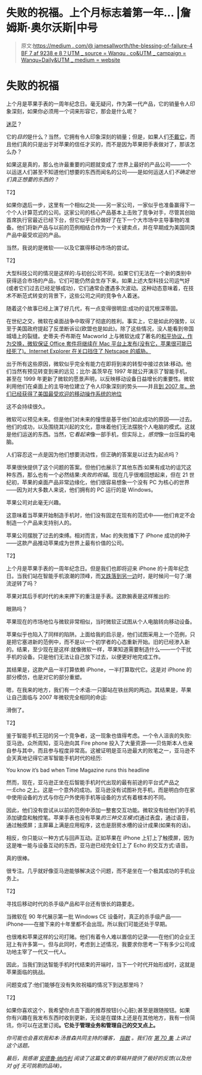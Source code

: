 # 失败的祝福。上个月标志着第一年… |詹姆斯·奥尔沃斯|中号

> 原文:[https://medium . com/@ jamesallworth/the-blessing-of-failure-4 BF 7 af 9238 e 8？UTM _ source = Wanqu . co&UTM _ campaign = Wanqu+Daily&UTM _ medium = website](https://medium.com/@jamesallworth/the-blessing-of-failure-4bf7af9238e8?utm_source=wanqu.co&utm_campaign=Wanqu+Daily&utm_medium=website)

# 失败的祝福

上个月是苹果手表的一周年纪念日。毫无疑问，作为第一代产品，它的销量令人印象深刻，如果你必须用一个词来形容它，那会是什么呢？

[迷茫](http://www.wsj.com/articles/apple-watch-with-sizable-sales-cant-shake-its-critics-1461524901)？



它的*目的*是什么？当然，它拥有令人印象深刻的销量；但是，如果人们[不戴它](http://www.cnet.com/how-to/7-reasons-people-arent-wearing-their-apple-watch/)，而且他们真的只是出于对苹果的信任才买的，而不是因为苹果把手表做对了，那该怎么办？

如果这是真的，那么也许最重要的问题就变成了:世界上最好的产品公司——一个以运送人们甚至不知道他们想要的东西而闻名的公司——是如何运送人们*不确定他们真正想要的东西的？*



T2】

如果你退后一步，这里有一个相似之处——另一家公司，一家似乎也准备赢得下一个个人计算范式的公司。这家公司的核心产品基本上击败了竞争对手，尽管其创始首席执行官最近已经下台，但它似乎已经做好了在下一个大市场中主导事物的准备。他们将新产品与以前的范例相结合作为一个关键卖点，并在早期成为美国同类产品中最受欢迎的产品。



当然，我说的是微软——以及它赢得移动市场的尝试。



T2】

大型科技公司的情况是这样的:与初创公司不同，如果它们无法在一个新的类别中获得适合市场的产品，它们可能仍然会生存下来。如果上述大型科技公司运气好(或者它们过去已经足够成功)，它们通常会遭遇多次波动。这种动态意味着，在技术不断范式转变的背景下，这些公司之间的竞争令人着迷。

随着这个故事已经上演了好几代，有一点变得很明显:成功的诅咒根深蒂固。

在世纪之交，微软在桌面战争中取得了彻底的胜利。事实上，它是如此的强势，以至于美国政府提起了反垄断诉讼(欧盟也是如此)。除了这些情况，没人能看到帝国城墙上的裂缝。史蒂夫·乔布斯在 Macworld 上与微软达成了著名的[和平协议，作为交换，微软保证 Office 套件将继续在 Mac 平台上发布(没有它，苹果很可能已经死了)。Internet Explorer 在关口挡住了 Netscape 的威胁。](https://stratechery.com/2013/steve-jobs-at-macworld-boston-in-1997/)

出于所有这些原因，微软似乎完全有能力在即将到来的转型中接过衣钵:移动。他们当然有预见转变到来的远见；比尔·盖茨早在 1997 年就公开演示了智能手机，甚至在 1999 年更新了微软的愿景声明，以反映移动设备日益增长的重要性。微软利用他们在桌面上的主导地位建立了令人印象深刻的势头——并且[到 2007 年，他们已经获得了美国最受欢迎的移动操作系统的地位](http://www.idownloadblog.com/2013/03/21/chart-how-us-mobile-landscape-changed-in-7-years/)

这不会持续很久。



微软可以预见未来。但是他们对未来的憧憬是基于他们如此成功的原因——过去。他们的成功，以及围绕其兴起的文化，意味着他们无法摆脱个人电脑的模式。这就是他们运送的东西。当然，它*看起来*像一部手机，但实际上，*感觉*像一台压扁的电脑。

人们容忍这一点是因为他们想要流动性，但正确的答案是以过去为起点吗？



苹果很快提供了这个问题的答案。但他们也展示了其他东西:如果有成功的诅咒这种东西，那么也有一个必然结果:*失败的祝福*。现在几乎很难回想起来，但在 21 世纪初，苹果的桌面产品非常边缘化，他们很容易想象一个没有 PC 为核心的世界——因为对大多数人来说，他们拥有的 PC 运行的是 Windows。

苹果公司对此毫无兴趣。

这意味着当苹果开始制造手机时，他们没有固定在现有的范式中——他们肯定不会制造一个产品来支持别人的。



苹果公司摆脱了过去的束缚。相对而言，Mac 的失败播下了 iPhone 成功的种子——这款产品推动苹果成为世界上最有价值的公司。







T2】

上个月是苹果手表的一周年纪念日。但是我们也即将迎来 iPhone 的十周年纪念日。当我们站在智能手机浪潮的顶峰，而[又跌落到另一边](http://www.cnbc.com/2016/04/05/where-apple-turns-for-growth-with-iphone-stalling.html)时，是时候问一句了:潮流逆转了吗？

苹果对其后手机时代的未来押下的重注是手表。这款腕表是这样推出的:



眼熟吗？



苹果现在的市场地位与微软非常相似，当时微软正试图从个人电脑转向移动设备。

苹果似乎也陷入了同样的陷阱。上面给我的启示是，他们试图采用上一个范例，只是把它塞进新的范例中，而不是以一个初学者的心态重新开始。旧的已经渗入新的。结果，至少现在是这样:就像微软一样，苹果知道需要制造什么——一个干扰手机的设备。只是他们无法让自己放下过去，以便更好地完成工作。

其结果是，这款产品一半打算依赖 iPhone，一半打算取代它。这是对 iPhone 的部分模仿，也是对它的部分重塑。

嗯，在我来的地方，我们有一个术语:一只脚站在铁丝网的两边。其结果是，苹果让自己面临与 2007 年微软完全相同的命运:

滑倒了。





T2】

鉴于智能手机王冠的另一个竞争者，这一现象也值得考虑。一个令人沮丧的失败:亚马逊。众所周知，亚马逊向其 Fire phone 投入了大量资源——贝佐斯本人也亲自参与其中，而且参与程度非常高。这被证明是亚马逊最大的败笔之一，亚马逊不会天真地记得它进军智能手机时代的经历:



You know it’s bad when Time Magazine runs this headline



然而，现在，亚马逊正坐在后智能手机时代出现的最有前途的平台式产品之一:Echo 之上。这是一个意外的成功。亚马逊没有试图补充手机，而是明白你在家中使用设备的方式与你在户外使用手机等设备的方式有着根本的不同。

因此，他们没有尝试从以前的范例中添加一整套交互功能。微软没有给他们的手机添加键盘和触控笔。苹果手表也没有苹果*的三种交互模式*(通过表盘，通过语音，通过触摸屏；主屏幕上满是应用程序，这也是厨房水槽的设计成果(如果有的话)。

相反，你只能以一种方式与回声互动。正如苹果在 iPhone 上钉上了触摸屏，因为这是唯一能与设备互动的东西，亚马逊已经完全钉上了 Echo 的交互方式:语音。

真的很棒。



很专注。几乎就好像亚马逊能够解决这个问题，而不是坐在一个极其成功的手机业务上。



T2】

寻找后移动时代的杀手级产品和平台还有很长的路要走。

当微软在 90 年代展示第一批 Windows CE 设备时，真正的杀手级产品——iPhone——在接下来的十年里都不会出现。所以我们可能还处于早期。

也很难和苹果这样的公司打赌。他们有着令人难以置信的记录——在他们的企业王冠上有许多第一。但与此同时，考虑到上述情况，我要求你思考一下有多少公司成功地主宰了一代又一代人。

因此，当我们到达智能手机时代结束的开端时，当下一个时代开始形成时，这就是苹果面临的挑战。

问题变成了:他们能够在没有失败祝福的情况下到达那里吗？

T2】

如果你喜欢这个，我希望你点击下面的推荐按钮(小心脏);甚至是跟随按钮。如果你有兴趣在我发布东西时收到更新，无论是在媒体上还是在其他地方，我有一份简讯，你可以在这里订阅[](https://tinyletter.com/jamesa)**。它处于管理业务和管理自己的交叉点上。**

*你可能也会喜欢我和本·汤普森共同主持的播客， [*指数*](http://exponent.fm) *。我们在* [*第 70 集*](http://exponent.fm/episode-070-is-that-an-echo/) *上讲过这个话题。**

**最后，我感谢* [*安德鲁·纳内利*](https://twitter.com/andrewnunnelly) *阅读了这篇文章的草稿并提供了极好的反馈(以及他对 gif 无可挑剔的品味)。**